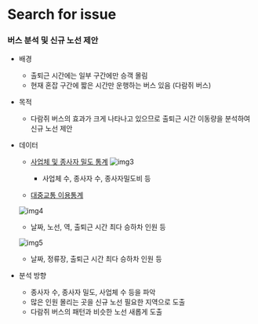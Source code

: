 Search for issue
================    
### 버스 분석 및 신규 노선 제안    
* 배경
  - 출퇴근 시간에는 일부 구간에만 승객 몰림
  - 현재 혼잡 구간에 짧은 시간만 운행하는 버스 있음 (다람쥐 버스)    
  
* 목적
  - 다람쥐 버스의 효과가 크게 나타나고 있으므로 출퇴근 시간 이동량을 분석하여 신규 노선 제안    
  
* 데이터
  - [사업체 및 종사자 밀도 통계](https://data.seoul.go.kr/dataList/96/S/2/datasetView.do)
  ![img3](https://user-images.githubusercontent.com/33210702/77854642-6100fd80-7226-11ea-8e45-78e74a18d535.PNG)
    + 사업체 수, 종사자 수, 종사자밀도비 등    
    
  - [대중교통 이용통계](https://bigdata.seoul.go.kr/data/selectSampleData.do?r_id=P213&sample_data_seq=14&sch_type=&sch_text=%EA%B5%90%ED%86%B5&currentPage=1)    
  
  ![img4](https://user-images.githubusercontent.com/33210702/77854664-8857ca80-7226-11ea-9684-82499fbaaee7.PNG)
  + 날짜, 노선, 역, 출퇴근 시간 최다 승하차 인원 등     
  
  ![img5](https://user-images.githubusercontent.com/33210702/77854678-96a5e680-7226-11ea-9739-a917d05f8333.PNG)
  + 날짜, 정류장, 출퇴근 시간 최다 승하차 인원 등     
  
* 분석 방향
  - 종사자 수, 종사자 밀도, 사업체 수 등을 파악
  - 많은 인원 몰리는 곳을 신규 노선 필요한 지역으로 도출
  - 다람쥐 버스의 패턴과 비슷한 노선 새롭게 도출
